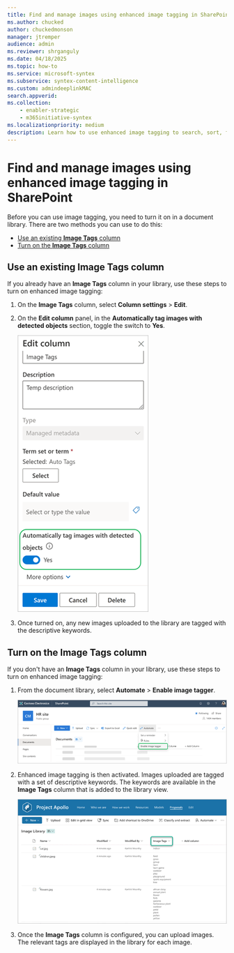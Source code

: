 ```yaml
---
title: Find and manage images using enhanced image tagging in SharePoint
ms.author: chucked
author: chuckedmonson
manager: jtremper
audience: admin
ms.reviewer: shrganguly
ms.date: 04/18/2025
ms.topic: how-to
ms.service: microsoft-syntex
ms.subservice: syntex-content-intelligence
ms.custom: admindeeplinkMAC
search.appverid:
ms.collection:
    - enabler-strategic
    - m365initiative-syntex
ms.localizationpriority: medium
description: Learn how to use enhanced image tagging to search, sort, filter, and manage images in SharePoint.
---
```


# Find and manage images using enhanced image tagging in SharePoint

Before you can use image tagging, you need to turn it on in a document library. There are two methods you can use to do this:

- [Use an existing **Image Tags** column](#use-an-existing-image-tags-column)
- [Turn on the **Image Tags** column](#turn-on-the-image-tags-column)

## Use an existing Image Tags column

If you already have an **Image Tags** column in your library, use these steps to turn on enhanced image tagging:

1. On the **Image Tags** column, select **Column settings** > **Edit**.

2. On the **Edit column** panel, in the **Automatically tag images with detected objects** section, toggle the switch to **Yes**.

   ![Screenshot showing the Column settings panel for the Image Tags column.](../media/content-understanding/image-tagger-edit-column-toggle-highlighted.png)

3. Once turned on, any new images uploaded to the library are tagged with the descriptive keywords.

## Turn on the Image Tags column

If you don't have an **Image Tags** column in your library, use these steps to turn on enhanced image tagging:

1. From the document library, select **Automate** > **Enable image tagger**.

   ![Screenshot showing the Automate menu in a document library.](../media/content-understanding/image-tagger-automate-menu.png)

2. Enhanced image tagging is then activated. Images uploaded are tagged with a set of descriptive keywords. The keywords are available in the **Image Tags** column that is added to the library view.

   ![Screenshot showing the library view with the Image Tags column.](../media/content-understanding/image-tagger-image-tags-column.png)

3. Once the **Image Tags** column is configured, you can upload images. The relevant tags are displayed in the library for each image.
